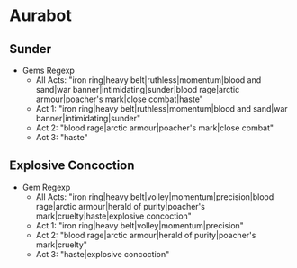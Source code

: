 # Aurabot

## Sunder

- Gems Regexp
  - All Acts: "iron ring|heavy belt|ruthless|momentum|blood and sand|war
    banner|intimidating|sunder|blood rage|arctic armour|poacher's mark|close
    combat|haste"
  - Act 1: "iron ring|heavy belt|ruthless|momentum|blood and sand|war
    banner|intimidating|sunder"
  - Act 2: "blood rage|arctic armour|poacher's mark|close combat"
  - Act 3: "haste"

## Explosive Concoction

- Gem Regexp
  - All Acts: "iron ring|heavy belt|volley|momentum|precision|blood rage|arctic
    armour|herald of purity|poacher's mark|cruelty|haste|explosive concoction"
  - Act 1: "iron ring|heavy belt|volley|momentum|precision"
  - Act 2: "blood rage|arctic armour|herald of purity|poacher's mark|cruelty"
  - Act 3: "haste|explosive concoction"

